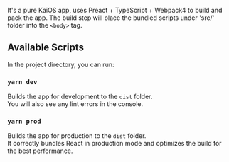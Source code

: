 It's a pure KaiOS app, uses Preact + TypeScript + Webpack4 to build and pack the app. The build step will place the bundled scripts under 'src/' folder into the `<body>` tag.

## Available Scripts

In the project directory, you can run:

### `yarn dev`

Builds the app for development to the `dist` folder.<br>
You will also see any lint errors in the console.

### `yarn prod`

Builds the app for production to the `dist` folder.<br>
It correctly bundles React in production mode and optimizes the build for the best performance.
